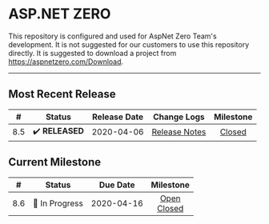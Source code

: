 # ASP.NET ZERO

This repository is configured and used for AspNet Zero Team's development. 
It is not suggested for our customers to use this repository directly. It is suggested to download a project from https://aspnetzero.com/Download.

____________

## Most Recent Release

|  #   |     Status     |  Release Date  |                         Change Logs                          |                          Milestone                           |
| :--: | :------------: | :--------: | :----------------------------------------------------------: | :----------------------------------------------------------: |
| 8.5 | ✔️ **RELEASED** | 2020-04-06 | [Release Notes](https://docs.aspnetzero.com/en/common/latest/Change-Logs) | [Closed](https://github.com/aspnetzero/aspnet-zero-core/milestone/66?closed=1) |

## Current Milestone
|  #   |    Status     | Due Date |                          Milestone                           |
| :--: | :-----------: | :------: | :----------------------------------------------------------: |
| 8.6  | 🚧 In Progress |2020-04-16| [Open](https://github.com/aspnetzero/aspnet-zero-core/milestone/68)<br>[Closed](https://github.com/aspnetzero/aspnet-zero-core/milestone/68?closed=1) |

